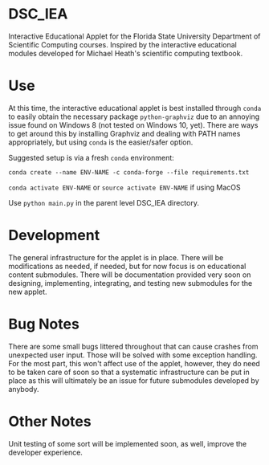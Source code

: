# DSC_IEA
Interactive Educational Applet for the Florida State University Department of Scientific Computing courses. Inspired by the interactive educational modules developed for Michael Heath's scientific computing textbook.


# Use
At this time, the interactive educational applet is best installed through `conda` to easily obtain the necessary package `python-graphviz` due to an annoying issue found on Windows 8 (not tested on Windows 10, yet). There are ways to get around this by installing Graphviz and dealing with PATH names appropriately, but using `conda` is the easier/safer option.

Suggested setup is via a fresh `conda` environment:

`conda create --name ENV-NAME -c conda-forge --file requirements.txt`

`conda activate ENV-NAME` or `source activate ENV-NAME` if using MacOS

Use `python main.py` in the parent level DSC_IEA directory.


# Development
The general infrastructure for the applet is in place. There will be modifications as needed, if needed, but for now focus is on educational content submodules. There will be documentation provided very soon on designing, implementing, integrating, and testing new submodules for the new applet.


# Bug Notes
There are some small bugs littered throughout that can cause crashes from unexpected user input. Those will be solved with some exception handling. For the most part, this won't affect use of the applet, however, they do need to be taken care of soon so that a systematic infrastructure can be put in place as this will ultimately be an issue for future submodules developed by anybody.

# Other Notes
Unit testing of some sort will be implemented soon, as well, improve the developer experience.
